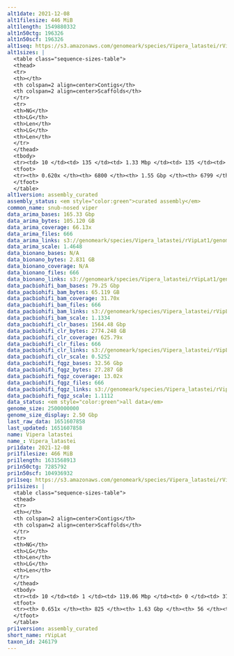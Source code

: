 ```yaml
---
alt1date: 2021-12-08
alt1filesize: 446 MiB
alt1length: 1549880332
alt1n50ctg: 196326
alt1n50scf: 196326
alt1seq: https://s3.amazonaws.com/genomeark/species/Vipera_latastei/rVipLat1/assembly_curated/rVipLat1.alt.cur.20211208.fasta.gz
alt1sizes: |
  <table class="sequence-sizes-table">
  <thead>
  <tr>
  <th></th>
  <th colspan=2 align=center>Contigs</th>
  <th colspan=2 align=center>Scaffolds</th>
  </tr>
  <tr>
  <th>NG</th>
  <th>LG</th>
  <th>Len</th>
  <th>LG</th>
  <th>Len</th>
  </tr>
  </thead>
  <tbody>
  <tr><td> 10 </td><td> 135 </td><td> 1.33 Mbp </td><td> 135 </td><td> 1.33 Mbp </td></tr>  <tr><td> 20 </td><td> 372 </td><td> 0.88 Mbp </td><td> 372 </td><td> 0.88 Mbp </td></tr>  <tr><td> 30 </td><td> 720 </td><td> 0.59 Mbp </td><td> 720 </td><td> 0.59 Mbp </td></tr>  <tr><td> 40 </td><td> 1249 </td><td> 382.16 Kbp </td><td> 1249 </td><td> 382.16 Kbp </td></tr>  <tr style="background-color:#cccccc;"><td> 50 </td><td> 2149 </td><td> 196.33 Kbp </td><td> 2149 </td><td> 196.33 Kbp </td></tr>  <tr><td> 60 </td><td> 4892 </td><td> 39.74 Kbp </td><td> 4892 </td><td> 39.74 Kbp </td></tr>  <tr><td> 70 </td><td> 0 </td><td>  </td><td> 0 </td><td>  </td></tr>  <tr><td> 80 </td><td> 0 </td><td>  </td><td> 0 </td><td>  </td></tr>  <tr><td> 90 </td><td> 0 </td><td>  </td><td> 0 </td><td>  </td></tr>  <tr><td> 100 </td><td> 0 </td><td>  </td><td> 0 </td><td>  </td></tr>  </tbody>
  <tfoot>
  <tr><th> 0.620x </th><th> 6800 </th><th> 1.55 Gbp </th><th> 6799 </th><th> 1.55 Gbp </th></tr>
  </tfoot>
  </table>
alt1version: assembly_curated
assembly_status: <em style="color:green">curated assembly</em>
common_name: snub-nosed viper
data_arima_bases: 165.33 Gbp
data_arima_bytes: 105.120 GB
data_arima_coverage: 66.13x
data_arima_files: 666
data_arima_links: s3://genomeark/species/Vipera_latastei/rVipLat1/genomic_data/arima/<br>
data_arima_scale: 1.4648
data_bionano_bases: N/A
data_bionano_bytes: 2.831 GB
data_bionano_coverage: N/A
data_bionano_files: 666
data_bionano_links: s3://genomeark/species/Vipera_latastei/rVipLat1/genomic_data/bionano/<br>
data_pacbiohifi_bam_bases: 79.25 Gbp
data_pacbiohifi_bam_bytes: 65.119 GB
data_pacbiohifi_bam_coverage: 31.70x
data_pacbiohifi_bam_files: 666
data_pacbiohifi_bam_links: s3://genomeark/species/Vipera_latastei/rVipLat1/genomic_data/pacbio_hifi/<br>
data_pacbiohifi_bam_scale: 1.1334
data_pacbiohifi_clr_bases: 1564.48 Gbp
data_pacbiohifi_clr_bytes: 2774.248 GB
data_pacbiohifi_clr_coverage: 625.79x
data_pacbiohifi_clr_files: 666
data_pacbiohifi_clr_links: s3://genomeark/species/Vipera_latastei/rVipLat1/genomic_data/pacbio_hifi/<br>
data_pacbiohifi_clr_scale: 0.5252
data_pacbiohifi_fqgz_bases: 32.56 Gbp
data_pacbiohifi_fqgz_bytes: 27.287 GB
data_pacbiohifi_fqgz_coverage: 13.02x
data_pacbiohifi_fqgz_files: 666
data_pacbiohifi_fqgz_links: s3://genomeark/species/Vipera_latastei/rVipLat1/genomic_data/pacbio_hifi/<br>
data_pacbiohifi_fqgz_scale: 1.1112
data_status: <em style="color:green">all data</em>
genome_size: 2500000000
genome_size_display: 2.50 Gbp
last_raw_data: 1651607858
last_updated: 1651607858
name: Vipera latastei
name_: Vipera_latastei
pri1date: 2021-12-08
pri1filesize: 466 MiB
pri1length: 1631568913
pri1n50ctg: 7285792
pri1n50scf: 104936932
pri1seq: https://s3.amazonaws.com/genomeark/species/Vipera_latastei/rVipLat1/assembly_curated/rVipLat1.pri.cur.20211208.fasta.gz
pri1sizes: |
  <table class="sequence-sizes-table">
  <thead>
  <tr>
  <th></th>
  <th colspan=2 align=center>Contigs</th>
  <th colspan=2 align=center>Scaffolds</th>
  </tr>
  <tr>
  <th>NG</th>
  <th>LG</th>
  <th>Len</th>
  <th>LG</th>
  <th>Len</th>
  </tr>
  </thead>
  <tbody>
  <tr><td> 10 </td><td> 1 </td><td> 119.06 Mbp </td><td> 0 </td><td> 370.63 Mbp </td></tr>  <tr><td> 20 </td><td> 4 </td><td> 70.69 Mbp </td><td> 1 </td><td> 299.85 Mbp </td></tr>  <tr><td> 30 </td><td> 9 </td><td> 45.98 Mbp </td><td> 2 </td><td> 222.49 Mbp </td></tr>  <tr><td> 40 </td><td> 15 </td><td> 31.88 Mbp </td><td> 3 </td><td> 138.01 Mbp </td></tr>  <tr style="background-color:#cccccc;"><td> 50 </td><td> 37 </td><td style="background-color:#88ff88;"> 7.29 Mbp </td><td> 5 </td><td style="background-color:#88ff88;"> 104.94 Mbp </td></tr>  <tr><td> 60 </td><td> 129 </td><td> 0.90 Mbp </td><td> 10 </td><td> 23.63 Mbp </td></tr>  <tr><td> 70 </td><td> 0 </td><td>  </td><td> 0 </td><td>  </td></tr>  <tr><td> 80 </td><td> 0 </td><td>  </td><td> 0 </td><td>  </td></tr>  <tr><td> 90 </td><td> 0 </td><td>  </td><td> 0 </td><td>  </td></tr>  <tr><td> 100 </td><td> 0 </td><td>  </td><td> 0 </td><td>  </td></tr>  </tbody>
  <tfoot>
  <tr><th> 0.651x </th><th> 825 </th><th> 1.63 Gbp </th><th> 56 </th><th> 1.63 Gbp </th></tr>
  </tfoot>
  </table>
pri1version: assembly_curated
short_name: rVipLat
taxon_id: 246179
---
```

